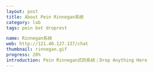 ```yaml
---
layout: post
title: About Pein Rinnegan系统
category: lab
tags: pein bot droprest 

name: Rinnegan系统
web: http://121.40.127.137/chat
thumbnail: rinnegan.gif
progress: 20%
introduction: Pein Rinnegan式的系统；Drop Anything Here
---
```

